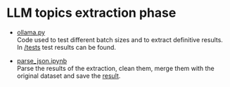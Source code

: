# LLM topics extraction phase
- [ollama.py](/1_llm_topics_extraction/ollama.py)  
Code used to test different batch sizes and to extract definitive results.  
In [/tests](/1_llm_topics_extraction/tests/) test results can be found.

 - [parse_json.ipynb](/1_llm_topics_extraction/parse_json.ipynb)  
 Parse the results of the extraction, clean them, merge them with the original dataset and save the [result](/data/initial_topics_labels/initial_topics_labels.csv).